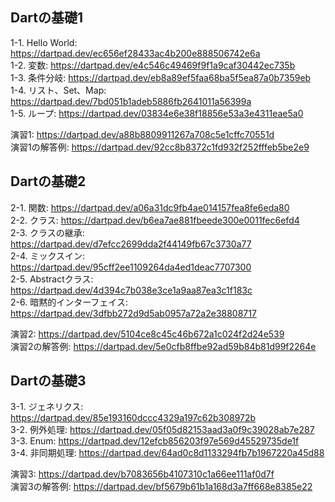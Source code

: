 ## Dartの基礎1
1-1. Hello World: https://dartpad.dev/ec656ef28433ac4b200e888506742e6a  
1-2. 変数: https://dartpad.dev/e4c546c49469f9f1a9caf30442ec735b  
1-3. 条件分岐: https://dartpad.dev/eb8a89ef5faa68ba5f5ea87a0b7359eb  
1-4. リスト、Set、Map: https://dartpad.dev/7bd051b1adeb5886fb2641011a56399a   
1-5. ループ: https://dartpad.dev/03834e6e38f18856e53a3e4311eae5a0  
  
演習1: https://dartpad.dev/a88b8809911267a708c5e1cffc70551d  
演習1の解答例: https://dartpad.dev/92cc8b8372c1fd932f252fffeb5be2e9  
  
## Dartの基礎2
2-1. 関数: https://dartpad.dev/a06a31dc9fb4ae014157fea8fe6eda80   
2-2. クラス: https://dartpad.dev/b6ea7ae881fbeede300e0011fec6efd4  
2-3. クラスの継承: https://dartpad.dev/d7efcc2699dda2f44149fb67c3730a77  
2-4. ミックスイン: https://dartpad.dev/95cff2ee1109264da4ed1deac7707300  
2-5. Abstractクラス: https://dartpad.dev/4d394c7b038e3ce1a9aa87ea3c1f183c  
2-6. 暗黙的インターフェイス: https://dartpad.dev/3dfbb272d9d5ab0957a72a2e38808717  
  
演習2: https://dartpad.dev/5104ce8c45c46b672a1c024f2d24e539  
演習2の解答例: https://dartpad.dev/5e0cfb8ffbe92ad59b84b81d99f2264e  
  
## Dartの基礎3  
3-1. ジェネリクス: https://dartpad.dev/85e193160dccc4329a197c62b308972b  
3-2. 例外処理: https://dartpad.dev/05f05d82153aad3a0f9c39028ab7e287  
3-3. Enum: https://dartpad.dev/12efcb856203f97e569d45529735de1f  
3-4. 非同期処理: https://dartpad.dev/64ad0c8d1133294fb7b1967220a45d88  
  
演習3: https://dartpad.dev/b7083656b4107310c1a66ee111af0d7f  
演習3の解答例: https://dartpad.dev/bf5679b61b1a168d3a7ff668e8385e22   
